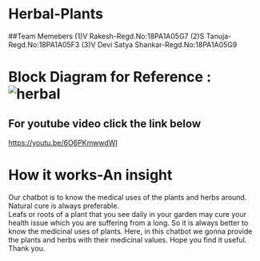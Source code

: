 # Herbal-Plants

##Team Memebers
(1)V Rakesh-Regd.No:18PA1A05G7
(2)S Tanuja-Regd.No:18PA1A05F3
(3)V Devi Satya Shankar-Regd.No:18PA1A05G9

# Block Diagram for Reference : ![herbal](https://user-images.githubusercontent.com/70839434/97202118-36395080-17d9-11eb-9660-2063339ace71.png)



## For youtube video click the link below
https://youtu.be/6O6PKmwwdWI


# How it works-An insight
Our chatbot is to  know the medical uses of the plants and herbs around.
Natural cure is always preferable.  
Leafs or roots of a plant that you see daily in your garden may cure your health issue which you are suffering from a long. 
So it is always better to know the medicinal uses of plants. 
Here, in this chatbot we gonna provide the plants and herbs with their medicinal values. 
Hope you find it useful.
Thank you.

